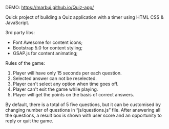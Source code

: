 DEMO: https://marbuj.github.io/Quiz-app/

Quick project of building a Quiz application with a timer using HTML CSS & JavaScript.

3rd party libs:
* Font Awesome for content icons;
* Bootstrap 5.0 for content styling;
* GSAP.js for content animating;

Rules of the game:
1. Player will have only 15 seconds per each question.
2. Selected answer can not be reselected.
3. Player can't select any option when time goes off.
4. Player can't exit the game while playing.
5. Player will get the points on the basis of correct answers.

By default, there is a total of 5 five questions, but it can be customised by changing number of questions in “js/questions.js” file. After answering all the questions, a result box is shown with user score and an opportunity to reply or quit the game.
 
